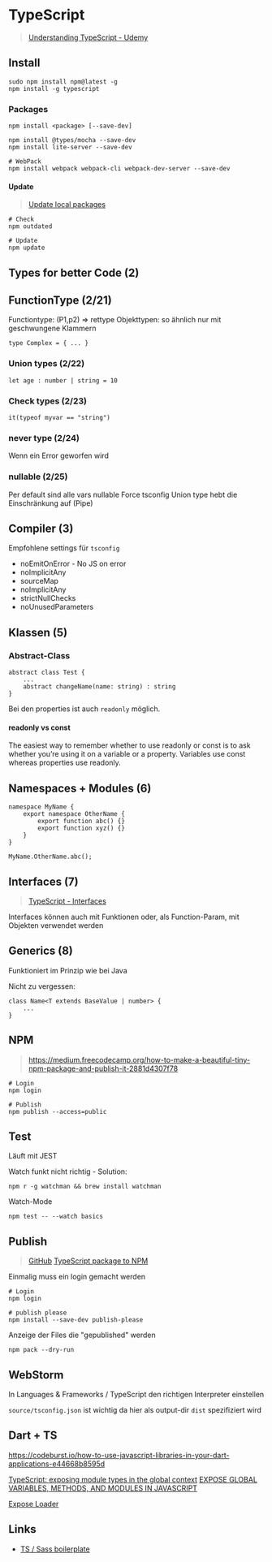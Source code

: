 # TypeScript
> [Understanding TypeScript - Udemy](https://www.udemy.com/understanding-typescript/learn/v4/overview)

## Install
    
    sudo npm install npm@latest -g
    npm install -g typescript
    
### Packages

    npm install <package> [--save-dev]
         
    npm install @types/mocha --save-dev
    npm install lite-server --save-dev
    
    # WebPack
    npm install webpack webpack-cli webpack-dev-server --save-dev
    
#### Update
> [Update local packages](https://docs.npmjs.com/getting-started/updating-local-packages)

    # Check
    npm outdated
    
    # Update
    npm update    
     
## Types for better Code (2)

## FunctionType (2/21)
Functiontype: (P1,p2) => rettype
Objekttypen: so ähnlich nur mit geschwungene Klammern

    type Complex = { ... }

### Union types (2/22)

    let age : number | string = 10

### Check types (2/23)

    it(typeof myvar == "string")

### never type (2/24)
Wenn ein Error geworfen wird

### nullable (2/25)
Per default sind alle vars nullable
Force tsconfig
Union type hebt die Einschränkung auf (Pipe)

## Compiler (3)
Empfohlene settings für `tsconfig`

   - noEmitOnError - No JS on error
   - noImplicitAny
   - sourceMap
   - noImplicitAny
   - strictNullChecks
   - noUnusedParameters

## Klassen (5)

### Abstract-Class

    abstract class Test {
        ...
        abstract changeName(name: string) : string
    }
    
Bei den properties ist auch `readonly` möglich.

#### readonly vs const
The easiest way to remember whether to use readonly or const is to ask 
whether you’re using it on a variable or a property. 
Variables use const whereas properties use readonly.

## Namespaces + Modules (6)

    namespace MyName {
        export namespace OtherName {
            export function abc() {}
            export function xyz() {}
        }            
    }
    
    MyName.OtherName.abc();
    
    
## Interfaces (7)
> [TypeScript - Interfaces](https://www.typescriptlang.org/docs/handbook/interfaces.html)

Interfaces können auch mit Funktionen oder, als Function-Param, mit Objekten verwendet werden 
    
## Generics (8)
Funktioniert im Prinzip wie bei Java

Nicht zu vergessen:

    class Name<T extends BaseValue | number> {
        ...
    }    

## NPM
> https://medium.freecodecamp.org/how-to-make-a-beautiful-tiny-npm-package-and-publish-it-2881d4307f78

    # Login
    npm login
       
    # Publish
    npm publish --access=public
        
## Test

Läuft mit JEST

Watch funkt nicht richtig - Solution:

    npm r -g watchman && brew install watchman
    
Watch-Mode

    npm test -- --watch basics    
    
## Publish
> [GitHub](https://github.com/inikulin/publish-please)
> [TypeScript package to NPM](https://medium.com/cameron-nokes/the-30-second-guide-to-publishing-a-typescript-package-to-npm-89d93ff7bccd)

Einmalig muss ein login gemacht werden

    # Login
    npm login
    
    # publish please
    npm install --save-dev publish-please
    
Anzeige der Files die "gepublished" werden        

    npm pack --dry-run
                    
## WebStorm

In Languages & Frameworks / TypeScript den richtigen Interpreter einstellen

`source/tsconfig.json` ist wichtig da hier als output-dir `dist` spezifiziert wird

## Dart + TS
https://codeburst.io/how-to-use-javascript-libraries-in-your-dart-applications-e44668b8595d

[TypeScript: exposing module types in the global context](https://designprincipia.com/typescript-exposing-module-types-in-the-global-context-and-why-to-avoid-it/)
[EXPOSE GLOBAL VARIABLES, METHODS, AND MODULES IN JAVASCRIPT](http://www.matthiassommer.it/programming/web/javascript/expose-global-variables-methods-modules-javascript/)

[Expose Loader](https://www.npmjs.com/package/expose-loader)

## Links
   - [TS / Sass boilerplate](https://github.com/JaminMa/webpack-typescript-sass-app-boilerplate)
   
 
 
     